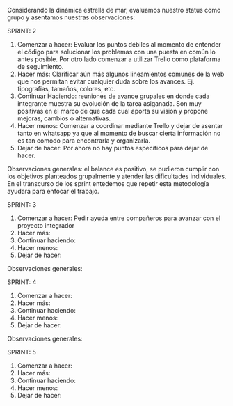 Considerando la dinámica estrella de mar, evaluamos nuestro status como grupo y asentamos nuestras observaciones:

SPRINT: 2
1. Comenzar a hacer: Evaluar los puntos débiles al momento de entender el código para solucionar los problemas con una puesta en común lo antes posible. Por otro lado comenzar a utilizar Trello como plataforma de seguimiento.
2. Hacer más: Clarificar aún más algunos lineamientos comunes de la web que nos permitan evitar cualquier duda sobre los avances. Ej. tipografias, tamaños, colores, etc.
3. Continuar Haciendo: reuniones de avance grupales en donde cada integrante muestra su evolución de la tarea asiganada. Son muy positivas en el marco de que cada cual aporta su visión y propone mejoras, cambios o alternativas.
4. Hacer menos: Comenzar a coordinar mediante Trello y dejar de asentar tanto en whatsapp ya que al momento de buscar cierta información no es tan comodo para encontrarla y organizarla.
5. Dejar de hacer: Por ahora no hay puntos especificos para dejar de hacer.

Observaciones generales: el balance es positivo, se pudieron cumplir con los objetivos planteados grupalmente y atender las dificultades individuales. En el transcurso de los sprint entedemos que repetir esta metodología ayudará para enfocar el trabajo.


SPRINT: 3
1. Comenzar a hacer: Pedir ayuda entre compañeros para avanzar con el proyecto integrador
2. Hacer más:
3. Continuar haciendo: 
4. Hacer menos:
5. Dejar de hacer: 

Observaciones generales: 


SPRINT: 4
1. Comenzar a hacer:
2. Hacer más:
3. Continuar haciendo: 
4. Hacer menos:
5. Dejar de hacer: 

Observaciones generales: 


SPRINT: 5
1. Comenzar a hacer:
2. Hacer más:
3. Continuar haciendo: 
4. Hacer menos:
5. Dejar de hacer: 

